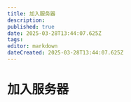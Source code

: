 ```yaml
---
title: 加入服务器
description: 
published: true
date: 2025-03-28T13:44:07.625Z
tags: 
editor: markdown
dateCreated: 2025-03-28T13:44:07.625Z
---
```


# 加入服务器
